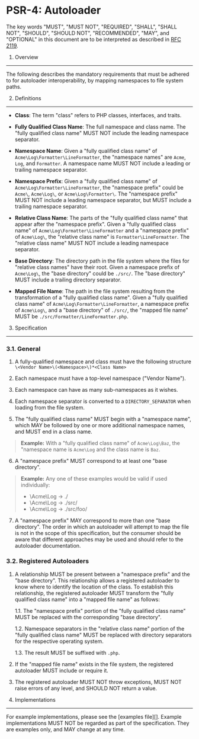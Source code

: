 PSR-4: Autoloader
=================

The key words "MUST", "MUST NOT", "REQUIRED", "SHALL", "SHALL NOT", "SHOULD",
"SHOULD NOT", "RECOMMENDED", "MAY", and "OPTIONAL" in this document are to be
interpreted as described in [RFC 2119](http://tools.ietf.org/html/rfc2119).


1. Overview
-----------

The following describes the mandatory requirements that must be adhered to
for autoloader interoperability, by mapping namespaces to file system paths.


2. Definitions
--------------

- **Class**: The term "class" refers to PHP classes, interfaces, and traits.

- **Fully Qualified Class Name**: The full namespace and class name. The
  "fully qualified class name" MUST NOT include the leading namespace
  separator.

- **Namespace Name**: Given a "fully qualified class name" of
  `Acme\Log\Formatter\LineFormatter`, the "namespace names" are `Acme`, `Log`, and `Formatter`. A
  namespace name MUST NOT include a leading or trailing namespace separator.

- **Namespace Prefix**: Given a "fully qualified class name" of
  `Acme\Log\Formatter\LineFormatter`, the "namespace prefix" could be `Acme\`, `Acme\Log\`, or
  `Acme\Log\Formatter\`. The "namespace prefix" MUST NOT include a leading namespace
  separator, but MUST include a trailing namespace separator.

- **Relative Class Name**: The parts of the "fully qualified class name" that
  appear after the "namespace prefix". Given a "fully qualified class name" of
  `Acme\Log\Formatter\LineFormatter` and a "namespace prefix" of `Acme\Log\`, the "relative
  class name" is `Formatter\LineFormatter`. The "relative class name" MUST NOT include a
  leading namespace separator.

- **Base Directory**: The directory path in the file system where the files
  for "relative class names" have their root. Given a namespace prefix of
  `Acme\Log\`, the "base directory" could be `./src/`.
  The "base directory" MUST include a trailing directory separator.

- **Mapped File Name**: The path in the file system resulting from the
  transformation of a "fully qualified class name". Given a "fully qualified
  class name" of `Acme\Log\Formatter\LineFormatter`, a namespace prefix of `Acme\Log\`, and a
  "base directory" of `./src/`, the "mapped file name"
  MUST be `./src/Formatter/LineFormatter.php`.


3. Specification
----------------

### 3.1. General

1. A fully-qualified namespace and class must have the following
  structure `\<Vendor Name>\(<Namespace>\)*<Class Name>`

2. Each namespace must have a top-level namespace ("Vendor Name").

3. Each namespace can have as many sub-namespaces as it wishes.

4. Each namespace separator is converted to a `DIRECTORY_SEPARATOR` when
  loading from the file system.

5. The "fully qualified class name" MUST begin with a "namespace name", which
MAY be followed by one or more additional namespace names, and MUST end in
a class name.

  > **Example:** With a "fully qualified class name" of `Acme\Log\Baz`,
  > the "namespace name is `Acme\Log` and the class name is `Baz`.

6. A "namespace prefix" MUST correspond to at least one "base directory".

  > **Example:** Any one of these examples would be valid if used
  > individually:
  >
  > * \Acme\Log -> ./
  > * \Acme\Log -> ./src/
  > * \Acme\Log -> ./src/foo/

7. A "namespace prefix" MAY correspond to more than one "base directory". The
order in which an autoloader will attempt to map the file is not in the scope
of this specification, but the consumer should be aware that different
approaches may be used and should refer to the autoloader documentation.

### 3.2. Registered Autoloaders

1. A relationship MUST be present between a "namespace prefix" and the "base
directory". This relationship allows a registered autoloader to know where to
identify the location of the class. To establish this relationship, the
registered autoloader MUST transform the "fully qualified class name" into a
"mapped file name" as follows:

    1.1. The "namespace prefix" portion of the "fully qualified class name"
    MUST be replaced with the corresponding "base directory".

    1.2. Namespace separators in the "relative class name" portion of the
    "fully qualified class name" MUST be replaced with directory separators
    for the respective operating system.

    1.3. The result MUST be suffixed with `.php`.

2. If the "mapped file name" exists in the file system, the registered
autoloader MUST include or require it.

3. The registered autoloader MUST NOT throw exceptions, MUST NOT raise errors
of any level, and SHOULD NOT return a value.


4. Implementations
------------------

For example implementations, please see the [examples file][]. Example
implementations MUST NOT be regarded as part of the specification. They are
examples only, and MAY change at any time.

[examples]: psr-4-autoloader-examples.php
